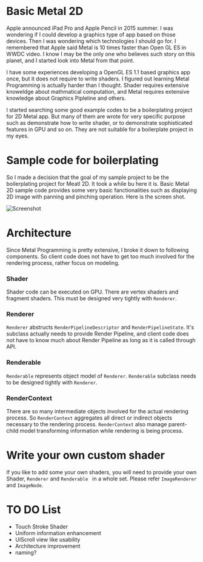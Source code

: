 # Basic Metal 2D

Apple announced iPad Pro and Apple Pencil in 2015 summer.  I was wondering if I could develop a graphics type of app based on those devices.  Then I was wondering which technologies I should go for.   I remembered that Apple said Metal is 10 times faster than Open GL ES in WWDC video.  I know I may be the only one who believes such story on this planet, and I started look into Metal from that point.

I have some experiences developing a OpenGL ES 1.1 based graphics app once, but it does not require to write shaders.  I figured out learning Metal Programming is actually harder than I thought.  Shader requires extensive knoweldge about mathmatical computation, and Metal requires extensive knowledge about Graphics Pipleline and others.

I started searching some good example codes to be a boilerplating project for 2D Metal app.  But many of them are wrote for very specific purpose such as demonstrate how to write shader, or to demonstrate sophisticated features in GPU and so on.  They are not suitable for a boilerplate project in my eyes.

# Sample code for boilerplating

So I made a decision that the goal of my sample project to be the boilerplating project for Meatl 2D.  It took a while bu here it is.  Basic Metal 2D sample code provides some very basic fanctionalities such as displaying 2D image with panning and pinching operation. Here is the screen shot.

![Screenshot](https://qiita-image-store.s3.amazonaws.com/0/65634/d95141e2-65b9-a1e4-299a-d2baf9333964.jpeg)

# Architecture

Since Metal Programming is pretty extensive, I broke it down to following components.  So client code does not have to get too much involved for the rendering process, rather focus on modeling. 
 
### Shader

Shader code can be executed on GPU.  There are vertex shaders and fragment shaders.  This must be designed very tightly with `Renderer`.

### Renderer

`Renderer` abstructs `RenderPipelineDescriptor` and `RenderPipelineState`. It's subclass actually needs to provide Render Pipeline, and client code does not have to know much about Render Pipeline as long as it is called through API.


### Renderable

`Renderable` represents object model of `Renderer`.  `Renderable` subclass needs to be designed tightly with `Renderer`. 


### RenderContext

There are so many intermediate objects involved for the actual rendering process.  So `RenderContext` aggregates all direct or indirect objects necessary to the rendering process.  `RenderContext` also manage parent-child model transforming information while rendering is being process.


# Write your own custom shader

If you like to add some your own shaders, you will need to provide your own Shader, `Renderer` and `Renderable ` in a whole set.  Please refer `ImageRenderer` and `ImageNode`.

# TO DO List

- Touch Stroke Shader
- Uniform information enhancement
- UIScroll view like usability
- Architecture improvement
- naming?


